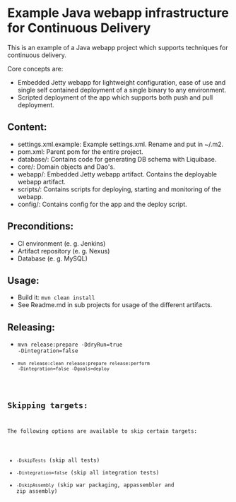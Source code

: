 Example Java webapp infrastructure for Continuous Delivery 
============================================================
This is an example of a Java webapp project which supports techniques for continuous delivery.

Core concepts are:

* Embedded Jetty webapp for lightweight configuration, ease of use and single self contained deployment of a single binary to any environment.
* Scripted deployment of the app which supports both push and pull deployment.

Content:
--------
* settings.xml.example: Example settings.xml. Rename and put in ~/.m2.
* pom.xml: Parent pom for the entire project.
* database/: Contains code for generating DB schema with Liquibase.
* core/: Domain objects and Dao's.
* webapp/: Embedded Jetty webapp artifact. Contains the deployable webapp artifact.
* scripts/: Contains scripts for deploying, starting and monitoring of the webapp.
* config/: Contains config for the app and the deploy script.

Preconditions:
--------------
* CI environment (e. g. Jenkins)
* Artifact repository (e. g. Nexus)
* Database (e. g. MySQL)

Usage:
------
* Build it: <code>mvn clean install</code>
* See Readme.md in sub projects for usage of the different artifacts.

Releasing:
----------
* <code>mvn release:prepare -DdryRun=true -Dintegration=false</deploy>
* <code>mvn release:clean release:prepare release:perform -Dintegration=false -Dgoals=deploy</code>

Skipping targets:
-----------------
The following options are available to skip certain targets:

* <code>-DskipTests</code> (skip all tests)
* <code>-Dintegration=false</code> (skip all integration tests)
* <code>-DskipAssembly</code> (skip war packaging, appassembler and zip assembly)

